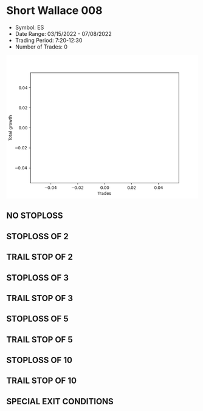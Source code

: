 # Short Wallace 008 
- Symbol: ES
- Date Range: 03/15/2022 - 07/08/2022
- Trading Period: 7:20-12:30
- Number of Trades: 0

![Plot](ShortWallace008ES.png)
## NO STOPLOSS









## STOPLOSS OF 2









## TRAIL STOP OF 2









## STOPLOSS OF 3









## TRAIL STOP OF 3









## STOPLOSS OF 5









## TRAIL STOP OF 5









## STOPLOSS OF 10









## TRAIL STOP OF 10









## SPECIAL EXIT CONDITIONS 



